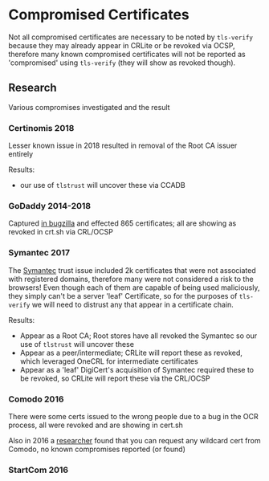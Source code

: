 # Compromised Certificates

Not all compromised certificates are necessary to be noted by `tls-verify` because they may already appear in CRLite or be revoked via OCSP, therefore many known compromised certificates will not be reported as 'compromised' using `tls-verify` (they will show as revoked though).

## Research

Various compromises investigated and the result

### Certinomis 2018

Lesser known issue in 2018 resulted in removal of the Root CA issuer entirely

Results:
- our use of `tlstrust` will uncover these via CCADB

### GoDaddy 2014-2018

Captured [in bugzilla](https://wiki.mozilla.org/CA/Responding_To_An_Incident#Incident_Report) and effected 865 certificates; all are showing as revoked in crt.sh via CRL/OCSP

### Symantec 2017

The [Symantec](https://groups.google.com/a/chromium.org/g/blink-dev/c/eUAKwjihhBs/m/El1mH8S6AwAJ) trust issue included 2k certificates that were not associated with registered domains, therefore many were not considered a risk to the browsers! Even though each of them are capable of being used maliciously, they simply can't be a server 'leaf' Certificate, so for the purposes of `tls-verify` we will need to distrust any that appear in a certificate chain.

Results:
- Appear as a Root CA; Root stores have all revoked the Symantec so our use of `tlstrust` will uncover these
- Appear as a peer/intermediate; CRLite will report these as revoked, which leveraged OneCRL for intermediate certificates
- Appear as a 'leaf' DigiCert's acquisition of Symantec required these to be revoked, so CRLite will report these via the CRL/OCSP

### Comodo 2016

There were some certs issued to the wrong people due to a bug in the OCR process, all were revoked and are showing in cert.sh

Also in 2016 a [researcher](https://thehackerblog.com/keeping-positive-obtaining-arbitrary-wildcard-ssl-certificates-from-comodo-via-dangling-markup-injection/index.html) found that you can request any wildcard cert from Comodo, no known compromises reported (or found)

### StartCom 2016
